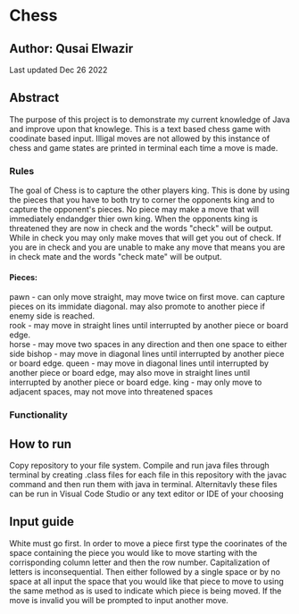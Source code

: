 # Chess
## Author: Qusai Elwazir
Last updated Dec 26 2022
## Abstract
The purpose of this project is to demonstrate my current knowledge of Java and improve upon that knowlege. This is a text based chess game with coodinate based input. Illigal moves are not allowed by this instance of chess and game states are printed in terminal each time a move is made. 
### Rules
The goal of Chess is to capture the other players king. This is done by using the pieces that you have to both try to corner the opponents king and to capture the opponent's pieces. No piece may make a move that will immediately endandger thier own king. When the opponents king is threatened they are now in check and the words "check" will be output. While in check you may only make moves that will get you out of check. If you are in check and you are unable to make any move that means you are in check mate and the words "check mate" will be output.
#### Pieces:
pawn - can only move straight, may move twice on first move. can capture pieces on its immidate diagonal. may also promote to another piece if enemy side is reached.  
rook - may move in straight lines until interrupted by another piece or board edge.  
horse - may move two spaces in any direction and then one space to either side
bishop -   may move in diagonal lines until interrupted by another piece or board edge. 
queen -  may move in diagonal lines until interrupted by another piece or board edge, may also move in straight lines until interrupted by another piece or board edge. 
king - may only move to adjacent spaces, may not move into threatened spaces
### Functionality
## How to run
Copy repository to your file system. Compile and run java files through terminal by creating .class files for each file in this repository with the javac command and then run them with java in terminal. Alternitavly these files can be run in Visual Code Studio or any text editor or IDE of your choosing
## Input guide
White must go first. In order to move a piece first type the coorinates of the space containing the piece you would like to move starting with the corrisponding column letter and then the row number. Capitalization of letters is inconsequential. Then either followed by a single space or by no space at all input the space that you would like that piece to move to using the same method as is used to indicate which piece is being moved. If the move is invalid you will be prompted to input another move. 
